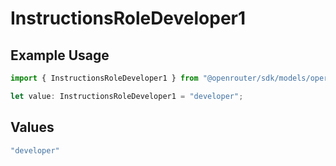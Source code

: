 # InstructionsRoleDeveloper1

## Example Usage

```typescript
import { InstructionsRoleDeveloper1 } from "@openrouter/sdk/models/operations";

let value: InstructionsRoleDeveloper1 = "developer";
```

## Values

```typescript
"developer"
```
